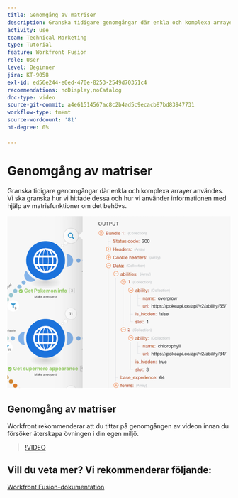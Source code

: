 ```yaml
---
title: Genomgång av matriser
description: Granska tidigare genomgångar där enkla och komplexa arrayer användes i  [!DNL Adobe Workfront Fusion].
activity: use
team: Technical Marketing
type: Tutorial
feature: Workfront Fusion
role: User
level: Beginner
jira: KT-9058
exl-id: ed56e244-e0ed-470e-8253-2549d70351c4
recommendations: noDisplay,noCatalog
doc-type: video
source-git-commit: a4e61514567ac8c2b4ad5c9ecacb87bd83947731
workflow-type: tm+mt
source-wordcount: '81'
ht-degree: 0%

---
```


# Genomgång av matriser

Granska tidigare genomgångar där enkla och komplexa arrayer användes. Vi ska granska hur vi hittade dessa och hur vi använder informationen med hjälp av matrisfunktioner om det behövs.

![En bild av ett Fusion-scenario](assets/final-functional-bits-and-bobs-1.png)

## Genomgång av matriser

Workfront rekommenderar att du tittar på genomgången av videon innan du försöker återskapa övningen i din egen miljö.

>[!VIDEO](https://video.tv.adobe.com/v/335299/?quality=12&learn=on)


## Vill du veta mer? Vi rekommenderar följande:

[Workfront Fusion-dokumentation](https://experienceleague.adobe.com/docs/workfront/using/adobe-workfront-fusion/workfront-fusion-2.html?lang=en)
